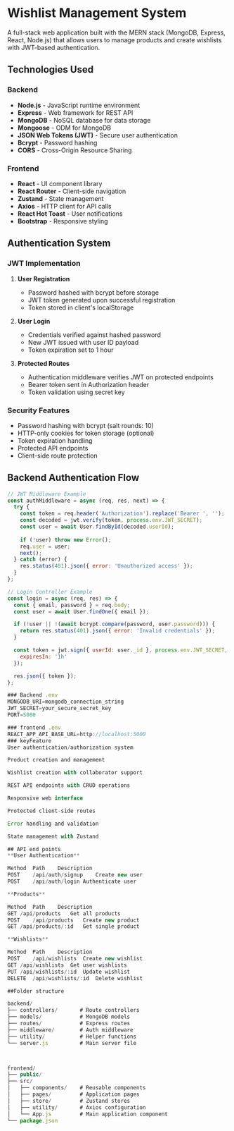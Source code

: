 # Wishlist Management System

A full-stack web application built with the MERN stack (MongoDB, Express, React, Node.js) that allows users to manage products and create wishlists with JWT-based authentication.

## Technologies Used

### Backend
- **Node.js** - JavaScript runtime environment
- **Express** - Web framework for REST API
- **MongoDB** - NoSQL database for data storage
- **Mongoose** - ODM for MongoDB
- **JSON Web Tokens (JWT)** - Secure user authentication
- **Bcrypt** - Password hashing
- **CORS** - Cross-Origin Resource Sharing

### Frontend
- **React** - UI component library
- **React Router** - Client-side navigation
- **Zustand** - State management
- **Axios** - HTTP client for API calls
- **React Hot Toast** - User notifications
- **Bootstrap** - Responsive styling

## Authentication System

### JWT Implementation
1. **User Registration**
   - Password hashed with bcrypt before storage
   - JWT token generated upon successful registration
   - Token stored in client's localStorage

2. **User Login**
   - Credentials verified against hashed password
   - New JWT issued with user ID payload
   - Token expiration set to 1 hour

3. **Protected Routes**
   - Authentication middleware verifies JWT on protected endpoints
   - Bearer token sent in Authorization header
   - Token validation using secret key

### Security Features
- Password hashing with bcrypt (salt rounds: 10)
- HTTP-only cookies for token storage (optional)
- Token expiration handling
- Protected API endpoints
- Client-side route protection

## Backend Authentication Flow

```javascript
// JWT Middleware Example
const authMiddleware = async (req, res, next) => {
  try {
    const token = req.header('Authorization').replace('Bearer ', '');
    const decoded = jwt.verify(token, process.env.JWT_SECRET);
    const user = await User.findById(decoded.userId);
    
    if (!user) throw new Error();
    req.user = user;
    next();
  } catch (error) {
    res.status(401).json({ error: 'Unauthorized access' });
  }
};

// Login Controller Example
const login = async (req, res) => {
  const { email, password } = req.body;
  const user = await User.findOne({ email });

  if (!user || !(await bcrypt.compare(password, user.password))) {
    return res.status(401).json({ error: 'Invalid credentials' });
  }

  const token = jwt.sign({ userId: user._id }, process.env.JWT_SECRET, {
    expiresIn: '1h'
  });

  res.json({ token });
};

### Backend .env
MONGODB_URI=mongodb_connection_string
JWT_SECRET=your_secure_secret_key
PORT=5000

### frontend .env
REACT_APP_API_BASE_URL=http://localhost:5000
### keyFeature
User authentication/authorization system

Product creation and management

Wishlist creation with collaborator support

REST API endpoints with CRUD operations

Responsive web interface

Protected client-side routes

Error handling and validation

State management with Zustand

## API end points 
**User Authentication**

Method	Path	Description
POST	/api/auth/signup	Create new user
POST	/api/auth/login	Authenticate user

**Products**

Method	Path	Description
GET	/api/products	Get all products
POST	/api/products	Create new product
GET	/api/products/:id	Get single product

**Wishlists**

Method	Path	Description
POST	/api/wishlists	Create new wishlist
GET	/api/wishlists	Get user wishlists
PUT	/api/wishlists/:id	Update wishlist
DELETE	/api/wishlists/:id	Delete wishlist

##Folder structure

backend/
├── controllers/       # Route controllers
├── models/            # MongoDB models
├── routes/            # Express routes
├── middleware/        # Auth middleware
├── utility/           # Helper functions
└── server.js          # Main server file



frontend/
├── public/
├── src/
│   ├── components/    # Reusable components
│   ├── pages/         # Application pages
│   ├── store/         # Zustand stores
│   ├── utility/       # Axios configuration
│   └── App.js         # Main application component
└── package.json
